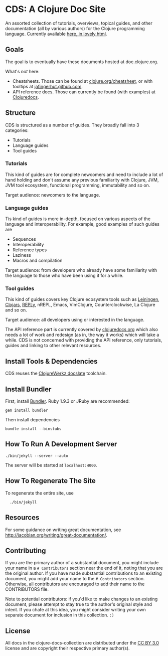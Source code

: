 # CDS: A Clojure Doc Site

An assorted collection of tutorials, overviews, topical guides, and
other documentation (all by various authors) for the Clojure
programming language. Currently available [here, in lovely
html](http://www.unexpected-vortices.com/clojure/cds/index.html).

## Goals

The goal is to eventually have these documents hosted at
doc.clojure.org.

What's *not* here:

  * Cheatsheets. Those can be found at
    [clojure.org/cheatsheet](http://clojure.org/cheatsheet), or with
    tooltips at
    [jafingerhut.github.com](http://jafingerhut.github.com).
  * API reference docs. Those can currently be found (with examples)
    at [Clojuredocs](http://clojuredocs.org/).



## Structure

CDS is structured as a number of guides. They broadly fall into 3 categories:

 * Tutorials
 * Language guides
 * Tool guides

### Tutorials

This kind of guides are for complete newcomers and need to include a lot of hand holding and don't assume any
previous familiarity with Clojure, JVM, JVM tool ecosystem, functional programming, immutability and so on.

Target audience: newcomers to the language.


### Language guides

Tis kind of guides is more in-depth, focused on various aspects of the language and interoperability. For example, good
examples of such guides are

 * Sequences
 * Interoperability
 * Reference types
 * Laziness
 * Macros and compilation

Target audience: from developers who already have some familiarity with the language to those who have been using it for
a while.


### Tool guides

This kind of guides covers key Clojure ecosystem tools such as [Leiningen](http://leiningen.org), [Clojars](http://clojars.org), [REPLy](),
nREPL, Emacs, VimClojure, Counterclockwise, La Clojure and so on.

Target audience: all developers using or interested in the language.


The API reference part is currently covered by [clojuredocs.org](http://clojuredocs.org) which also needs a lot of work and redesign
(as in, the way it works) which will take a while. CDS is not concerned with providing the API reference, only tutorials, guides and
linking to other relevant resources.



## Install Tools & Dependencies

CDS reuses the [ClojureWerkz docslate](http://github.com/clojurewerkz/docslate) toolchain.

## Install Bundler

First, install [Bundler](http://getbundler.com). Ruby 1.9.3 or JRuby are recommended:

    gem install bundler

Then install dependencies

    bundle install --binstubs


## How To Run A Development Server

    ./bin/jekyll --server --auto

The server will be started at `localhost:4000`.


## How To Regenerate The Site

To regenerate the entire site, use

      ./bin/jekyll



## Resources

For some guidance on writing great documentation, see
<http://jacobian.org/writing/great-documentation/>.


## Contributing

If you are the primary author of a substantial document, you might
include your name in a `# Contributors` section near the end of it,
noting that you are the original author. If you have made substantial
contributions to an existing document, you might add your name to the
`# Contributors` section. Otherwise, all contributors are encouraged
to add their name to the CONTRIBUTORS file.

Note to potential contributors: if you'd like to make changes to an
existing document, please attempt to stay true to the author's
original style and intent. If you chafe at this idea, you might
consider writing your own separate document for inclusion in this
collection. `:)`


## License

All docs in the clojure-docs-collection are distributed under the
[CC BY 3.0](http://creativecommons.org/licenses/by/3.0/) license
and are copyright their respective primary author(s).
